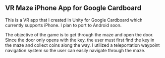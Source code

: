 ## VR Maze iPhone App for Google Cardboard

This is a VR app that I created in Unity for Google Cardboard which currently supports iPhone. I plan to port to Android soon.

The objective of the game is to get through the maze and open the door. Since the door only opens with the key, the user must first find the key in the maze and collect coins along the way. I utilized a teleportation waypoint navigation system so the user can easily navigate through the maze.

